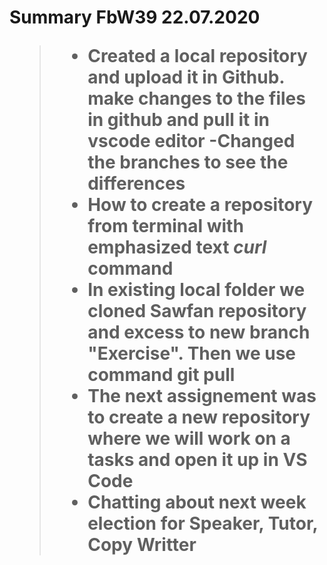 
<h1>Summary FbW39 22.07.2020

>-  Created a local repository and upload it in Github. make changes to the files in github and pull it in vscode editor
>-Changed the branches to see the differences
>- How to create a repository from terminal with emphasized text *curl* command
>- In existing local folder we cloned Sawfan repository and excess to new branch "Exercise". Then we use command git pull
>- The next assignement was to create a new repository where we will work on a tasks and open it up in VS Code
>- Chatting about next week election for Speaker, Tutor, Copy Writter



<!--stackedit_data:
eyJoaXN0b3J5IjpbLTc4ODMxNzMxNiwyMDQ2NjYyNTQ0XX0=
-->